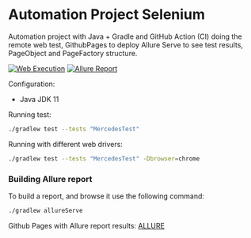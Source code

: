 # Automation Project Selenium

Automation project with Java + Gradle and GitHub Action (CI) doing the remote web test, GithubPages to deploy Allure Serve to see test results, PageObject and PageFactory structure.

[![Web Execution](https://github.com/tassioplima/Selenium/workflows/CI/badge.svg)](https://github.com/tassioplima/Selenium/actions)
[![Allure Report](https://img.shields.io/badge/Allure%20Report-deployed-yellowgreen)](https://tassioplima.github.io/Selenium/)

Configuration:

- Java JDK 11

Running test:

``` sh
./gradlew test --tests "MercedesTest"
```

Running with different web drivers:

``` sh
./gradlew test --tests "MercedesTest" -Dbrowser=chrome
```

### Building Allure report

To build a report, and browse it use the following command:

``` sh
./gradlew allureServe
```

Github Pages with Allure report results: [ALLURE](https://tassioplima.github.io/Selenium/)